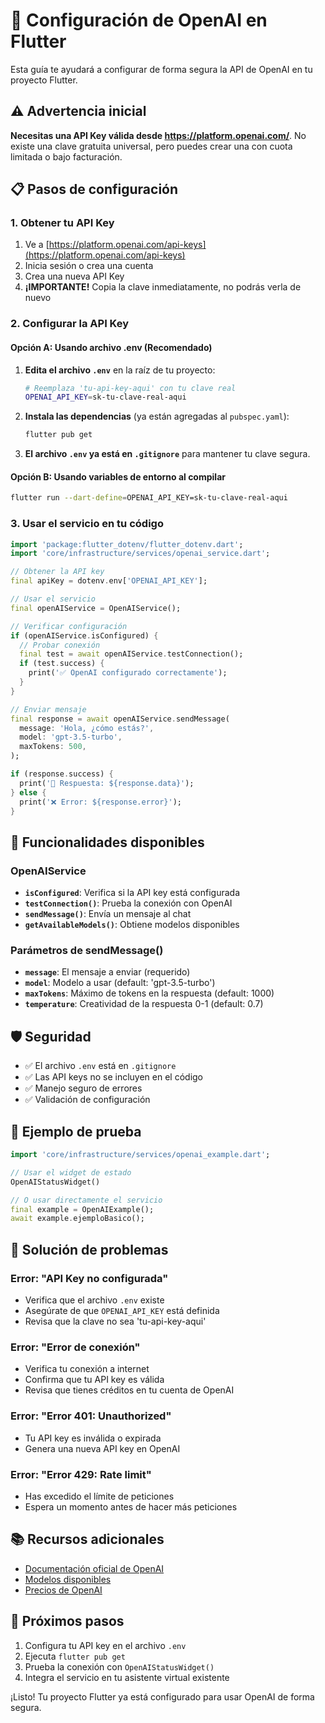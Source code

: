 # 🤖 Configuración de OpenAI en Flutter

Esta guía te ayudará a configurar de forma segura la API de OpenAI en tu proyecto Flutter.

## ⚠️ Advertencia inicial

**Necesitas una API Key válida desde https://platform.openai.com/**. No existe una clave gratuita universal, pero puedes crear una con cuota limitada o bajo facturación.

## 📋 Pasos de configuración

### 1. Obtener tu API Key

1. Ve a [https://platform.openai.com/api-keys](https://platform.openai.com/api-keys)
2. Inicia sesión o crea una cuenta
3. Crea una nueva API Key
4. **¡IMPORTANTE!** Copia la clave inmediatamente, no podrás verla de nuevo

### 2. Configurar la API Key

#### Opción A: Usando archivo .env (Recomendado)

1. **Edita el archivo `.env`** en la raíz de tu proyecto:
   ```bash
   # Reemplaza 'tu-api-key-aqui' con tu clave real
   OPENAI_API_KEY=sk-tu-clave-real-aqui
   ```

2. **Instala las dependencias** (ya están agregadas al `pubspec.yaml`):
   ```bash
   flutter pub get
   ```

3. **El archivo `.env` ya está en `.gitignore`** para mantener tu clave segura.

#### Opción B: Usando variables de entorno al compilar

```bash
flutter run --dart-define=OPENAI_API_KEY=sk-tu-clave-real-aqui
```

### 3. Usar el servicio en tu código

```dart
import 'package:flutter_dotenv/flutter_dotenv.dart';
import 'core/infrastructure/services/openai_service.dart';

// Obtener la API key
final apiKey = dotenv.env['OPENAI_API_KEY'];

// Usar el servicio
final openAIService = OpenAIService();

// Verificar configuración
if (openAIService.isConfigured) {
  // Probar conexión
  final test = await openAIService.testConnection();
  if (test.success) {
    print('✅ OpenAI configurado correctamente');
  }
}

// Enviar mensaje
final response = await openAIService.sendMessage(
  message: 'Hola, ¿cómo estás?',
  model: 'gpt-3.5-turbo',
  maxTokens: 500,
);

if (response.success) {
  print('🤖 Respuesta: ${response.data}');
} else {
  print('❌ Error: ${response.error}');
}
```

## 🔧 Funcionalidades disponibles

### OpenAIService

- **`isConfigured`**: Verifica si la API key está configurada
- **`testConnection()`**: Prueba la conexión con OpenAI
- **`sendMessage()`**: Envía un mensaje al chat
- **`getAvailableModels()`**: Obtiene modelos disponibles

### Parámetros de sendMessage()

- **`message`**: El mensaje a enviar (requerido)
- **`model`**: Modelo a usar (default: 'gpt-3.5-turbo')
- **`maxTokens`**: Máximo de tokens en la respuesta (default: 1000)
- **`temperature`**: Creatividad de la respuesta 0-1 (default: 0.7)

## 🛡️ Seguridad

- ✅ El archivo `.env` está en `.gitignore`
- ✅ Las API keys no se incluyen en el código
- ✅ Manejo seguro de errores
- ✅ Validación de configuración

## 🧪 Ejemplo de prueba

```dart
import 'core/infrastructure/services/openai_example.dart';

// Usar el widget de estado
OpenAIStatusWidget()

// O usar directamente el servicio
final example = OpenAIExample();
await example.ejemploBasico();
```

## 🚨 Solución de problemas

### Error: "API Key no configurada"
- Verifica que el archivo `.env` existe
- Asegúrate de que `OPENAI_API_KEY` está definida
- Revisa que la clave no sea 'tu-api-key-aqui'

### Error: "Error de conexión"
- Verifica tu conexión a internet
- Confirma que tu API key es válida
- Revisa que tienes créditos en tu cuenta de OpenAI

### Error: "Error 401: Unauthorized"
- Tu API key es inválida o expirada
- Genera una nueva API key en OpenAI

### Error: "Error 429: Rate limit"
- Has excedido el límite de peticiones
- Espera un momento antes de hacer más peticiones

## 📚 Recursos adicionales

- [Documentación oficial de OpenAI](https://platform.openai.com/docs)
- [Modelos disponibles](https://platform.openai.com/docs/models)
- [Precios de OpenAI](https://openai.com/pricing)

## 🎯 Próximos pasos

1. Configura tu API key en el archivo `.env`
2. Ejecuta `flutter pub get`
3. Prueba la conexión con `OpenAIStatusWidget()`
4. Integra el servicio en tu asistente virtual existente

¡Listo! Tu proyecto Flutter ya está configurado para usar OpenAI de forma segura.

